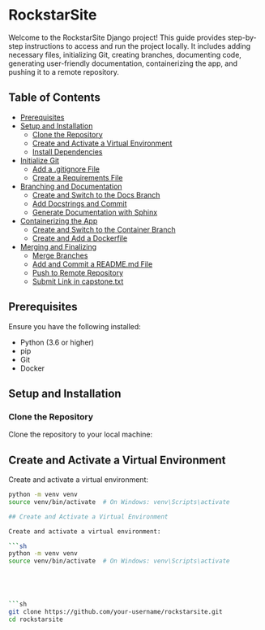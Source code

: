 # RockstarSite

Welcome to the RockstarSite Django project! This guide provides step-by-step instructions to access and run the project locally. It includes adding necessary files, initializing Git, creating branches, documenting code, generating user-friendly documentation, containerizing the app, and pushing it to a remote repository.

## Table of Contents

- [Prerequisites](#prerequisites)
- [Setup and Installation](#setup-and-installation)
  - [Clone the Repository](#clone-the-repository)
  - [Create and Activate a Virtual Environment](#create-and-activate-a-virtual-environment)
  - [Install Dependencies](#install-dependencies)
- [Initialize Git](#initialize-git)
  - [Add a .gitignore File](#add-a-gitignore-file)
  - [Create a Requirements File](#create-a-requirements-file)
- [Branching and Documentation](#branching-and-documentation)
  - [Create and Switch to the Docs Branch](#create-and-switch-to-the-docs-branch)
  - [Add Docstrings and Commit](#add-docstrings-and-commit)
  - [Generate Documentation with Sphinx](#generate-documentation-with-sphinx)
- [Containerizing the App](#containerizing-the-app)
  - [Create and Switch to the Container Branch](#create-and-switch-to-the-container-branch)
  - [Create and Add a Dockerfile](#create-and-add-a-dockerfile)
- [Merging and Finalizing](#merging-and-finalizing)
  - [Merge Branches](#merge-branches)
  - [Add and Commit a README.md File](#add-and-commit-a-readme-md-file)
  - [Push to Remote Repository](#push-to-remote-repository)
  - [Submit Link in capstone.txt](#submit-link-in-capstonetxt)

## Prerequisites

Ensure you have the following installed:
- Python (3.6 or higher)
- pip
- Git
- Docker

## Setup and Installation

### Clone the Repository

Clone the repository to your local machine:

## Create and Activate a Virtual Environment

Create and activate a virtual environment:

```sh
python -m venv venv
source venv/bin/activate  # On Windows: venv\Scripts\activate

## Create and Activate a Virtual Environment

Create and activate a virtual environment:

```sh
python -m venv venv
source venv/bin/activate  # On Windows: venv\Scripts\activate





```sh
git clone https://github.com/your-username/rockstarsite.git
cd rockstarsite



